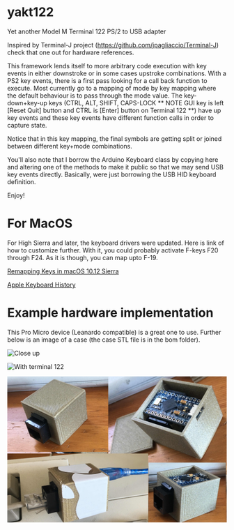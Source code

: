 # yakt122
Yet another Model M Terminal 122 PS/2 to USB adapter

Inspired by Terminal-J project (https://github.com/jpagliaccio/Terminal-J) check that one out for hardware references.

This framework lends itself to more arbitrary code execution with key events in either downstroke or in some cases
upstroke combinations.  With a PS2 key events, there is a first pass looking for a call back function to execute.  Most currently
go to a mapping of mode by key mapping where the default behaviour is to pass through the mode value.  The key-down+key-up keys
(CTRL, ALT, SHIFT, CAPS-LOCK ** NOTE GUI key is left [Reset Quit] button and CTRL is [Enter] button on Terminal 122 **) have up key events and these key events have different function calls in order to capture state.

Notice that in this key mapping, the final symbols are getting split or joined between different key+mode combinations.

You'll also note that I borrow the Arduino Keyboard class by copying here and altering one of the methods to make it public so that we may send USB key events directly.  Basically, were just borrowing the USB HID keyboard definition.

Enjoy!

# For MacOS

For High Sierra and later, the keyboard drivers were updated.  Here is link of how to customize further. With it, you could probably activate F-keys F20 through F24.  As it is though, you can map upto F-19.  

[Remapping Keys in macOS 10.12 Sierra](https://developer.apple.com/library/archive/technotes/tn2450/_index.html)

[Apple Keyboard History](https://en.wikipedia.org/wiki/Apple_Keyboard)

# Example hardware implementation 

This Pro Micro device (Leanardo compatible) is a great one to use.  Further below is an image of a case (the case STL file is in the bom folder).

![Close up](https://user-images.githubusercontent.com/25204173/93367734-e7cc8580-f81a-11ea-8194-17ef17955601.JPG)

![With terminal 122](https://user-images.githubusercontent.com/25204173/93367741-ea2edf80-f81a-11ea-808e-f3e9ffaaed09.JPG)

![With Case](https://github.com/kpishere/yakt122/blob/master/bom/case_assembly.jpg?raw=true)
